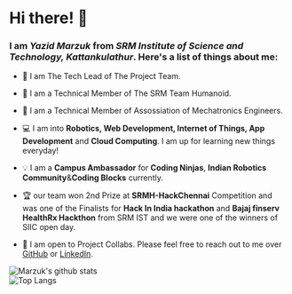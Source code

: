 # Hi there! 👋

### I am *Yazid Marzuk* from *SRM Institute of Science and Technology, Kattankulathur*. Here's a list of things about me:
- 🎯 I am The Tech Lead of The Project Team.
- 🎯 I am a Technical Member of The SRM Team Humanoid.
- 🎯 I am a Technical Member of Assossiation of Mechatronics Engineers.


- 💻 I am into **Robotics, Web Development, Internet of Things, App Development** and **Cloud Computing**. I am up for learning new things everyday!
- 💡 I am a **Campus Ambassador** for **Coding Ninjas**, **Indian Robotics Community**&**Coding Blocks** currently.


- 🏆 our team won 2nd Prize at **SRMH-HackChennai** Competition and was one of the Finalists for **Hack In India hackathon** and **Bajaj finserv HealthRx Hackthon**  from SRM IST and we were one of the winners of SIIC open day. 

- 💬 I am open to Project Collabs. Please feel free to reach out to me over [GitHub](https://www.github.com/yazidmarzuk) or [LinkedIn](https://www.linkedin.com/in/marzukkp).


![Marzuk's github stats](https://github-readme-stats.vercel.app/api?username=yazidmarzuk&count_private=true&show_icons=true&theme=dracula)<br>
![Top Langs](https://github-readme-stats.vercel.app/api/top-langs/?username=yazidmarzuk&layout=compact&count_private=true&theme=dracula) 


